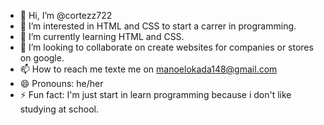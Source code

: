 - 👋 Hi, I’m @cortezz722
- 👀 I’m interested in HTML and CSS to start a carrer in programming.
- 🌱 I’m currently learning HTML and CSS.
- 💞️ I’m looking to collaborate on create websites for companies or stores on google.
- 📫 How to reach me texte me on manoelokada148@gmail.com
- 😄 Pronouns: he/her
- ⚡ Fun fact: I'm just start in learn programming because i don't like studying at school.

<!---
cortezz722/cortezz722 is a ✨ special ✨ repository because its `README.md` (this file) appears on your GitHub profile.
You can click the Preview link to take a look at your changes.
--->

